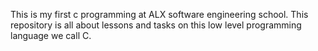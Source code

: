 This is my first c programming at ALX software engineering school. This repository is all about lessons and tasks on this low level programming language we call C.

